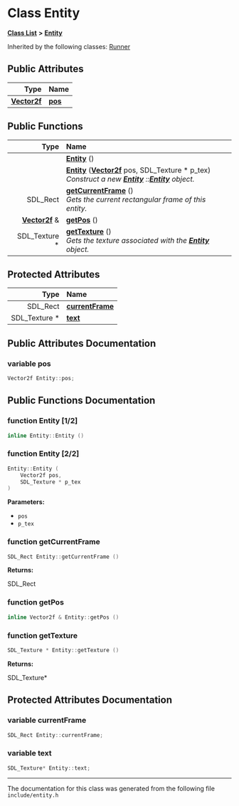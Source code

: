 
# Class Entity


[**Class List**](annotated.md) **>** [**Entity**](classEntity.md)










Inherited by the following classes: [Runner](classRunner.md)








## Public Attributes

| Type | Name |
| ---: | :--- |
|  [**Vector2f**](structVector2f.md) | [**pos**](classEntity.md#variable-pos)  <br> |


## Public Functions

| Type | Name |
| ---: | :--- |
|   | [**Entity**](classEntity.md#function-entity-12) () <br> |
|   | [**Entity**](classEntity.md#function-entity-22) ([**Vector2f**](structVector2f.md) pos, SDL\_Texture \* p\_tex) <br>_Construct a new_ [_**Entity**_](classEntity.md) _::_[_**Entity**_](classEntity.md) _object._ |
|  SDL\_Rect | [**getCurrentFrame**](classEntity.md#function-getcurrentframe) () <br>_Gets the current rectangular frame of this entity._  |
|  [**Vector2f**](structVector2f.md) & | [**getPos**](classEntity.md#function-getpos) () <br> |
|  SDL\_Texture \* | [**getTexture**](classEntity.md#function-gettexture) () <br>_Gets the texture associated with the_ [_**Entity**_](classEntity.md) _object._ |




## Protected Attributes

| Type | Name |
| ---: | :--- |
|  SDL\_Rect | [**currentFrame**](classEntity.md#variable-currentframe)  <br> |
|  SDL\_Texture \* | [**text**](classEntity.md#variable-text)  <br> |




## Public Attributes Documentation


### variable pos 


```cpp
Vector2f Entity::pos;
```


## Public Functions Documentation


### function Entity [1/2]


```cpp
inline Entity::Entity () 
```



### function Entity [2/2]


```cpp
Entity::Entity (
    Vector2f pos,
    SDL_Texture * p_tex
) 
```




**Parameters:**


* `pos` 
* `p_tex` 



        

### function getCurrentFrame 


```cpp
SDL_Rect Entity::getCurrentFrame () 
```




**Returns:**

SDL\_Rect 




        

### function getPos 


```cpp
inline Vector2f & Entity::getPos () 
```



### function getTexture 


```cpp
SDL_Texture * Entity::getTexture () 
```




**Returns:**

SDL\_Texture\* 




        
## Protected Attributes Documentation


### variable currentFrame 


```cpp
SDL_Rect Entity::currentFrame;
```



### variable text 


```cpp
SDL_Texture* Entity::text;
```



------------------------------
The documentation for this class was generated from the following file `include/entity.h`
